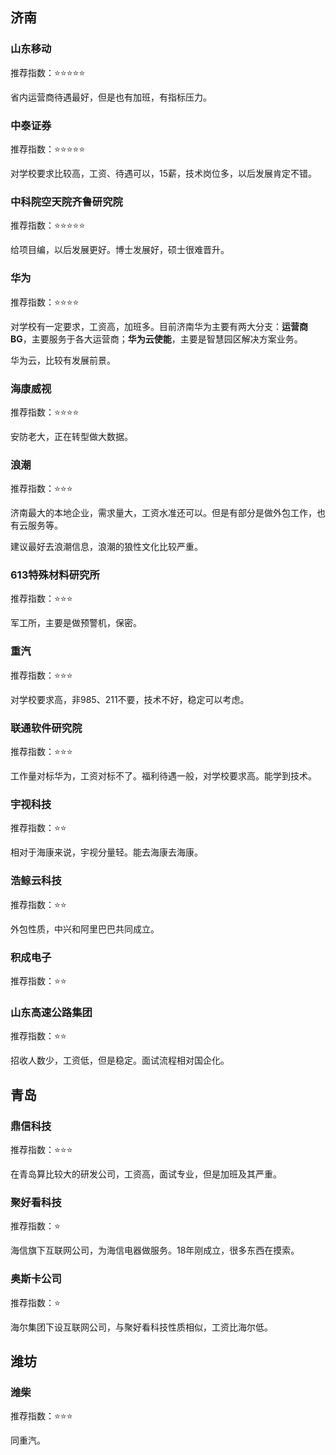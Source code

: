 ## 济南

### 山东移动

推荐指数：:star::star::star::star::star:

省内运营商待遇最好，但是也有加班，有指标压力。

### 中泰证券

推荐指数：:star::star::star::star::star:

对学校要求比较高，工资、待遇可以，15薪，技术岗位多，以后发展肯定不错。

### 中科院空天院齐鲁研究院

推荐指数：:star::star::star::star::star:

给项目编，以后发展更好。博士发展好，硕士很难晋升。

### 华为

推荐指数：:star::star::star::star:

对学校有一定要求，工资高，加班多。目前济南华为主要有两大分支：**运营商BG**，主要服务于各大运营商；**华为云使能**，主要是智慧园区解决方案业务。

华为云，比较有发展前景。

### 海康威视

推荐指数：:star::star::star::star:

安防老大，正在转型做大数据。

### 浪潮

推荐指数：:star::star::star:

济南最大的本地企业，需求量大，工资水准还可以。但是有部分是做外包工作，也有云服务等。

建议最好去浪潮信息，浪潮的狼性文化比较严重。

### 613特殊材料研究所

推荐指数：:star::star::star:

军工所，主要是做预警机，保密。

### 重汽

推荐指数：:star::star::star:

对学校要求高，非985、211不要，技术不好，稳定可以考虑。

### 联通软件研究院

推荐指数：:star::star::star:

工作量对标华为，工资对标不了。福利待遇一般，对学校要求高。能学到技术。

### 宇视科技

推荐指数：:star::star:

相对于海康来说，宇视分量轻。能去海康去海康。

### 浩鲸云科技

推荐指数：:star::star:

外包性质，中兴和阿里巴巴共同成立。

### 积成电子

推荐指数：:star::star:

### 山东高速公路集团

推荐指数：:star::star:

招收人数少，工资低，但是稳定。面试流程相对国企化。

## 青岛

### 鼎信科技

推荐指数：:star::star::star:

在青岛算比较大的研发公司，工资高，面试专业，但是加班及其严重。

### 聚好看科技

推荐指数：:star:

海信旗下互联网公司，为海信电器做服务。18年刚成立，很多东西在摸索。

### 奥斯卡公司

推荐指数：:star:

海尔集团下设互联网公司，与聚好看科技性质相似，工资比海尔低。

## 潍坊

### 潍柴

推荐指数：:star::star::star:

同重汽。

